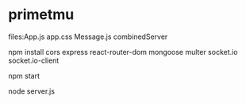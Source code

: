 # primetmu
files:App.js app.css Message.js combinedServer

npm install cors express react-router-dom mongoose multer socket.io socket.io-client

npm start

node server.js
